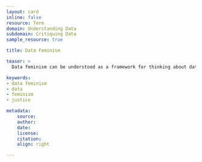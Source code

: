 ```yaml
---
layout: card
inline: false
resource: Term
domain: Understanding Data
subdomain: Critiquing Data
sample_resource: true

title: Data Feminism

teaser: >
  Data feminism can be understood as a framework for thinking about data and its relation to power through the lens of intersectional feminism as well as working toward just data practices.

keywords:
- data feminism
- data
- feminism
- justice

metadata:
    source:
    author:
    date: 
    license: 
    citation:
    align: right

---
```

